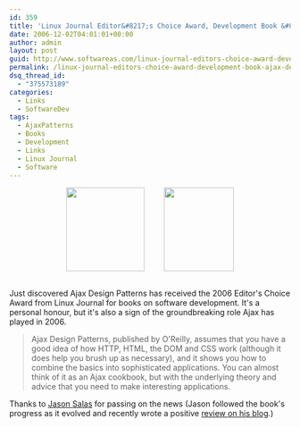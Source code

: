 ```yaml
---
id: 359
title: 'Linux Journal Editor&#8217;s Choice Award, Development Book &#8211; Ajax Design Patterns'
date: 2006-12-02T04:01:01+00:00
author: admin
layout: post
guid: http://www.softwareas.com/linux-journal-editors-choice-award-development-book-ajax-design-patterns
permalink: /linux-journal-editors-choice-award-development-book-ajax-design-patterns/
dsq_thread_id:
  - "375573189"
categories:
  - Links
  - SoftwareDev
tags:
  - AjaxPatterns
  - Books
  - Development
  - Links
  - Linux Journal
  - Software
---
```

<div style="margin: auto; width: 300px;">
<a href="http://www.linuxjournal.com/article/9368"><img src="http://img213.imageshack.us/img213/7966/cover152smallvj1.png" width="140" height="150" align="left"></a>
<a href="http://ajaxpatterns.org/Book"><img src="http://www.oreillynet.com/catalog/covers/0596101805_thumb.gif" width="125" height="150" align="right"/></a>
</div>

<div style="clear:both;">&nbsp;</div>

Just discovered Ajax Design Patterns has received the 2006 Editor's Choice Award from Linux Journal for books on software development. It's a personal honour, but it's also a sign of the groundbreaking role Ajax has played in 2006.

<blockquote>
<p>Ajax Design Patterns, published by O'Reilly, assumes that you have a good idea of how HTTP, HTML, the DOM and CSS work (although it does help you brush up as necessary), and it shows you how to combine the basics into sophisticated applications.  You can almost think of it as an Ajax cookbook, but with the underlying theory and advice that you need to make interesting applications.</p>
</blockquote>


Thanks to <a href="jasonsalas.com">Jason Salas</a> for passing on the news (Jason followed the book's progress as it evolved and recently wrote a positive <a href="http://www.jasonsalas.com/2006/11/book-review-ajax-design-patterns.html">review on his blog</a>.)